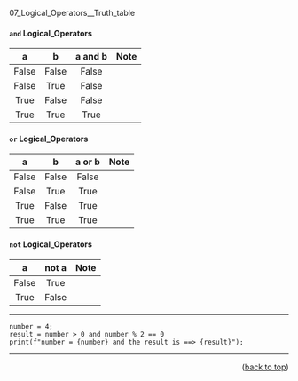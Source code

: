 <a name="topage"></a>

07_Logical_Operators__Truth_table


#### `and` Logical_Operators

| a | b | a and b | Note | 
| :-: | :-: | :-: | :-: | 
| False | False | False |  | 
| False | True | False |  | 
| True | False | False |  | 
| True | True | True |  | 

#### `or` Logical_Operators

| a | b | a or b | Note | 
| :-: | :-: | :-: | :-: | 
| False | False | False |  | 
| False | True | True |  | 
| True | False | True |  | 
| True | True | True |  | 


#### `not` Logical_Operators

| a | not a | Note | 
| :-: | :-: | :-: |
| False | True |  |
| True | False |  |

----



```
number = 4;
result = number > 0 and number % 2 == 0
print(f"number = {number} and the result is ==> {result}");
```

----

<p align="right">(<a href="#topage">back to top</a>)</p>
<br/>
